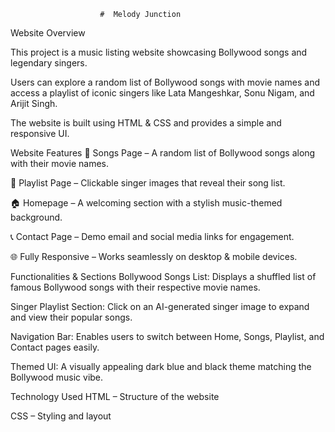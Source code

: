                         #  Melody Junction
 
Website Overview

This project is a music listing website showcasing Bollywood songs and legendary singers.

Users can explore a random list of Bollywood songs with movie names and access a playlist of iconic singers like Lata Mangeshkar, Sonu Nigam, and Arijit Singh.

The website is built using HTML & CSS and provides a simple and responsive UI.

Website Features
🎵 Songs Page – A random list of Bollywood songs along with their movie names.

🎤 Playlist Page – Clickable singer images that reveal their song list.

🏠 Homepage – A welcoming section with a stylish music-themed background.

📞 Contact Page – Demo email and social media links for engagement.

🌐 Fully Responsive – Works seamlessly on desktop & mobile devices.

Functionalities & Sections
Bollywood Songs List: Displays a shuffled list of famous Bollywood songs with their respective movie names.

Singer Playlist Section: Click on an AI-generated singer image to expand and view their popular songs.

Navigation Bar: Enables users to switch between Home, Songs, Playlist, and Contact pages easily.

Themed UI: A visually appealing dark blue and black theme matching the Bollywood music vibe.

Technology Used
HTML – Structure of the website

CSS – Styling and layout
